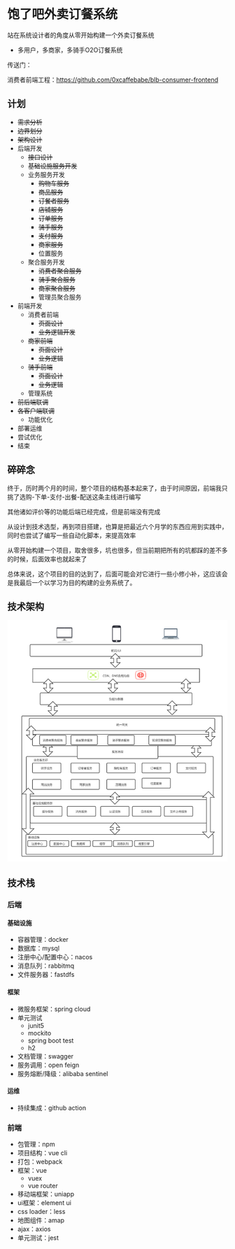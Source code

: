# 饱了吧外卖订餐系统

站在系统设计者的角度从零开始构建一个外卖订餐系统

- 多用户，多商家，多骑手O2O订餐系统

传送门：

消费者前端工程：<https://github.com/0xcaffebabe/blb-consumer-frontend>

## 计划

- ~~需求分析~~
- ~~边界划分~~
- ~~架构设计~~
- 后端开发
  - ~~接口设计~~
  - ~~基础设施服务开发~~
  - 业务服务开发
    - ~~购物车服务~~
    - ~~商品服务~~
    - ~~订餐者服务~~
    - ~~店铺服务~~
    - ~~订单服务~~
    - ~~骑手服务~~
    - ~~支付服务~~
    - ~~商家服务~~
    - 位置服务
  - 聚合服务开发
    - ~~消费者聚合服务~~
    - ~~骑手聚合服务~~
    - ~~商家聚合服务~~
    - 管理员聚合服务
- 前端开发
  - 消费者前端
    - ~~页面设计~~
    - ~~业务逻辑开发~~
  - ~~商家前端~~
    - ~~页面设计~~
    - ~~业务逻辑~~
  - ~~骑手前端~~
    - ~~页面设计~~
    - ~~业务逻辑~~
  - 管理系统
- ~~前后端联调~~
- ~~各客户端联调~~
  - 功能优化
- 部署运维
- 尝试优化
- 结束

## 碎碎念

终于，历时两个月的时间，整个项目的结构基本起来了，由于时间原因，前端我只挑了选购-下单-支付-出餐-配送这条主线进行编写

其他诸如评价等的功能后端已经完成，但是前端没有完成

从设计到技术选型，再到项目搭建，也算是把最近六个月学的东西应用到实践中，同时也尝试了编写一些自动化脚本，来提高效率

从零开始构建一个项目，取舍很多，坑也很多，但当前期把所有的坑都踩的差不多的时候，后面效率也就起来了

总体来说，这个项目的目的达到了，后面可能会对它进行一些小修小补，这应该会是我最后一个以学习为目的构建的业务系统了。

## 技术架构

![](./doc/系统设计/饱了吧技术架构.png)

## 技术栈

### 后端

#### 基础设施

- 容器管理：docker
- 数据库：mysql
- 注册中心/配置中心：nacos
- 消息队列：rabbitmq
- 文件服务器：fastdfs

#### 框架

- 微服务框架：spring cloud
- 单元测试
  - junit5
  - mockito
  - spring boot test
  - h2
- 文档管理：swagger
- 服务调用：open feign
- 服务熔断/降级：alibaba sentinel

#### 运维

- 持续集成：github action

### 前端

- 包管理：npm
- 项目结构：vue cli
- 打包：webpack
- 框架：vue
  - vuex
  - vue router
- 移动端框架：uniapp
- ui框架：element ui
- css loader：less
- 地图组件：amap
- ajax：axios
- 单元测试：jest